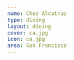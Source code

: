 ```yaml
---
name: Chez Alcatraz
type: dining
layout: dining 
cover: ca.jpg
icon: ca.jpg
area: San Francisco
---
```

